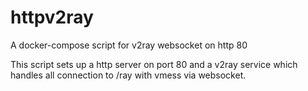 # httpv2ray
A docker-compose script for v2ray websocket on http 80

This script sets up a http server on port 80 and a v2ray service which handles all connection to /ray with vmess via websocket.

